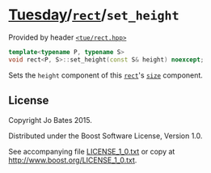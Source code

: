 [Tuesday](../../../README.md)/[`rect`](../../headers/rect.md)/`set_height`
==========================================================================
Provided by header [`<tue/rect.hpp>`](../../headers/rect.md)

```c++
template<typename P, typename S>
void rect<P, S>::set_height(const S& height) noexcept;
```

Sets the `height` component of this [`rect`](../../headers/rect.md)'s
[`size`](set_size.md) component.

License
-------
Copyright Jo Bates 2015.

Distributed under the Boost Software License, Version 1.0.

See accompanying file [LICENSE_1_0.txt](../../../LICENSE_1_0.txt) or copy at
http://www.boost.org/LICENSE_1_0.txt.
